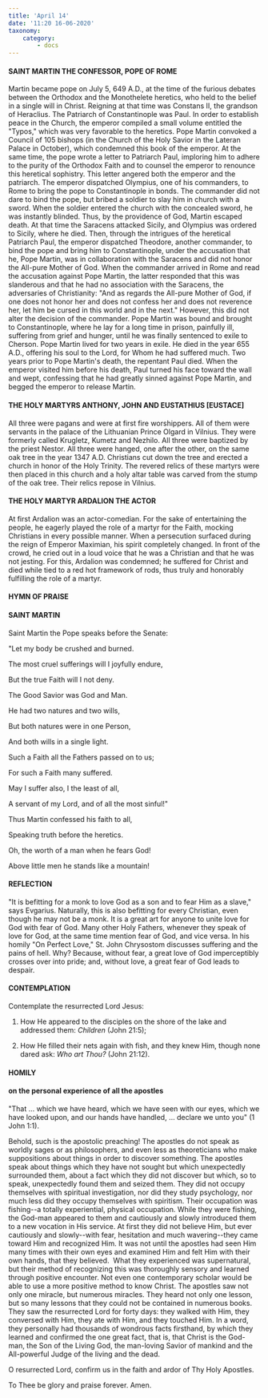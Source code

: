 ```yaml
---
title: 'April 14'
date: '11:20 16-06-2020'
taxonomy:
    category:
        - docs
---
```


#### SAINT MARTIN THE CONFESSOR, POPE OF ROME

Martin became pope on July 5, 649 A.D., at the time of the furious debates between the Orthodox and the Monothelete heretics, who held to the belief in a single will in Christ. Reigning at that time was Constans II, the grandson of Heraclius. The Patriarch of Constantinople was Paul. In order to establish peace in the Church, the emperor compiled a small volume entitled the "Typos," which was very favorable to the heretics. Pope Martin convoked a Council of 105 bishops (in the Church of the Holy Savior in the Lateran Palace in October), which condemned this book of the emperor. At the same time, the pope wrote a letter to Patriarch Paul, imploring him to adhere to the purity of the Orthodox Faith and to counsel the emperor to renounce this heretical sophistry. This letter angered both the emperor and the patriarch. The emperor dispatched Olympius, one of his commanders, to Rome to bring the pope to Constantinople in bonds. The commander did not dare to bind the pope, but bribed a soldier to slay him in church with a sword. When the soldier entered the church with the concealed sword, he was instantly blinded. Thus, by the providence of God, Martin escaped death. At that time the Saracens attacked Sicily, and Olympius was ordered to Sicily, where he died. Then, through the intrigues of the heretical Patriarch Paul, the emperor dispatched Theodore, another commander, to bind the pope and bring him to Constantinople, under the accusation that he, Pope Martin, was in collaboration with the Saracens and did not honor the All-pure Mother of God. When the commander arrived in Rome and read the accusation against Pope Martin, the latter responded that this was slanderous and that he had no association with the Saracens, the adversaries of Christianity: "And as regards the All-pure Mother of God, if one does not honor her and does not confess her and does not reverence her, let him be cursed in this world and in the next." However, this did not alter the decision of the commander. Pope Martin was bound and brought to Constantinople, where he lay for a long time in prison, painfully ill, suffering from grief and hunger, until he was finally sentenced to exile to Cherson. Pope Martin lived for two years in exile. He died in the year 655 A.D., offering his soul to the Lord, for Whom he had suffered much. Two years prior to Pope Martin's death, the repentant Paul died. When the emperor visited him before his death, Paul turned his face toward the wall and wept, confessing that he had greatly sinned against Pope Martin, and begged the emperor to release Martin.

#### THE HOLY MARTYRS ANTHONY, JOHN AND EUSTATHIUS [EUSTACE]

All three were pagans and were at first fire worshippers. All of them were servants in the palace of the Lithuanian Prince Olgard in Vilnius. They were formerly called Krugletz, Kumetz and Nezhilo. All three were baptized by the priest Nestor. All three were hanged, one after the other, on the same oak tree in the year 1347 A.D. Christians cut down the tree and erected a church in honor of the Holy Trinity. The revered relics of these martyrs were then placed in this church and a holy altar table was carved from the stump of the oak tree. Their relics repose in Vilnius.

#### THE HOLY MARTYR ARDALION THE ACTOR

At first Ardalion was an actor-comedian. For the sake of entertaining the people, he eagerly played the role of a martyr for the Faith, mocking Christians in every possible manner. When a persecution surfaced during the reign of Emperor Maximian, his spirit completely changed. In front of the crowd, he cried out in a loud voice that he was a Christian and that he was not jesting. For this, Ardalion was condemned; he suffered for Christ and died while tied to a red hot framework of rods, thus truly and honorably fulfilling the role of a martyr.


#### HYMN OF PRAISE

#### SAINT MARTIN

Saint Martin the Pope speaks before the Senate:

"Let my body be crushed and burned.

The most cruel sufferings will I joyfully endure,

But the true Faith will I not deny.

The Good Savior was God and Man.

He had two natures and two wills,

But both natures were in one Person,

And both wills in a single light.

Such a Faith all the Fathers passed on to us;

For such a Faith many suffered.

May I suffer also, I the least of all,

A servant of my Lord, and of all the most sinful!"

Thus Martin confessed his faith to all,

Speaking truth before the heretics.

Oh, the worth of a man when he fears God!

Above little men he stands like a mountain!


#### REFLECTION

"It is befitting for a monk to love God as a son and to fear Him as a slave," says Evgarius. Naturally, this is also befitting for every Christian, even though he may not be a monk. It is a great art for anyone to unite love for God with fear of God. Many other Holy Fathers, whenever they speak of love for God, at the same time mention fear of God, and vice versa. In his homily "On Perfect Love," St. John Chrysostom discusses suffering and the pains of hell. Why? Because, without fear, a great love of God imperceptibly crosses over into pride; and, without love, a great fear of God leads to despair.



#### CONTEMPLATION

Contemplate the resurrected Lord Jesus:

1.  How He appeared to the disciples on the shore of the lake and addressed them: *Children* (John 21:5);

1.  How He filled their nets again with fish, and they knew Him, though none dared ask: *Who art Thou?* (John 21:12).
 


#### HOMILY 


#### on the personal experience of all the apostles

 "That ... which we have heard, which we have seen with our eyes, which we have looked upon, and our hands have handled, ... declare we unto you" (1 John 1:1).

Behold, such is the apostolic preaching! The apostles do not speak as worldly sages or as philosophers, and even less as theoreticians who make suppositions about things in order to discover something. The apostles speak about things which they have not sought but which unexpectedly surrounded them, about a fact which they did not discover but which, so to speak, unexpectedly found them and seized them. They did not occupy themselves with spiritual investigation, nor did they study psychology, nor much less did they occupy themselves with spiritism. Their occupation was fishing--a totally experiential, physical occupation. While they were fishing, the God-man appeared to them and cautiously and slowly introduced them to a new vocation in His service. At first they did not believe Him, but ever cautiously and slowly--with fear, hesitation and much wavering--they came toward Him and recognized Him. It was not until the apostles had seen Him many times with their own eyes and examined Him and felt Him with their own hands, that they believed.  What they experienced was supernatural, but their method of recognizing this was thoroughly sensory and learned through positive encounter. Not even one contemporary scholar would be able to use a more positive method to know Christ. The apostles saw not only one miracle, but numerous miracles. They heard not only one lesson, but so many lessons that they could not be contained in numerous books. They saw the resurrected Lord for forty days: they walked with Him, they conversed with Him, they ate with Him, and they touched Him. In a word, they personally had thousands of wondrous facts firsthand, by which they learned and confirmed the one great fact, that is, that Christ is the God-man, the Son of the Living God, the man-loving Savior of mankind and the All-powerful Judge of the living and the dead.

O resurrected Lord, confirm us in the faith and ardor of Thy Holy Apostles.

To Thee be glory and praise forever. Amen.

  

